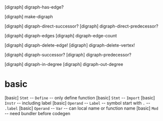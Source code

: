 [digraph] digraph-has-edge?

[digraph] make-digraph

[digraph] digraph-direct-successor?
[digraph] digraph-direct-predecessor?

[digraph] digraph-edges
[digraph] digraph-edge-count

[digraph] digraph-delete-edge!
[digraph] digraph-delete-vertex!

[digraph] digraph-successor?
[digraph] digraph-predecessor?

[digraph] digraph-in-degree
[digraph] digraph-out-degree

# basic

[basic] `Stmt` -- `Define` -- only define function
[basic] `Stmt` -- `Import`
[basic] `Instr` -- including label
[basic] `Operand` -- `Label` -- symbol start with `.` -- `.label`
[basic] `Operand` -- `Var` -- can local name or function name
[basic] `Mod` -- need bundler before codegen
